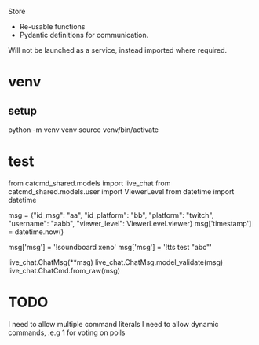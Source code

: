 Store 
- Re-usable functions
- Pydantic definitions for communication.

Will not be launched as a service, instead imported where required.


# venv
## setup
python -m venv venv
source venv/bin/activate


# test
from catcmd_shared.models import live_chat
from catcmd_shared.models.user import ViewerLevel
from datetime import datetime


msg = {"id_msg": "aa", "id_platform": "bb", "platform": "twitch", "username": "aabb", "viewer_level": ViewerLevel.viewer}
msg['timestamp'] = datetime.now()


msg['msg'] =  '!soundboard xeno'
msg['msg'] = '!tts test "abc"'

live_chat.ChatMsg(**msg)
live_chat.ChatMsg.model_validate(msg)
live_chat.ChatCmd.from_raw(msg)



# TODO 
I need to allow multiple command literals 
I need to allow dynamic commands, .e.g 1 for voting on polls 
